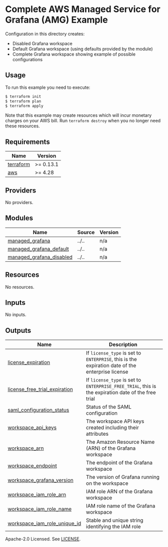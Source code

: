 # Complete AWS Managed Service for Grafana (AMG) Example

Configuration in this directory creates:

- Disabled Grafana workspace
- Default Grafana workspace (using defaults provided by the module)
- Complete Grafana workspace showing example of possible configurations

## Usage

To run this example you need to execute:

```bash
$ terraform init
$ terraform plan
$ terraform apply
```

Note that this example may create resources which will incur monetary charges on your AWS bill. Run `terraform destroy` when you no longer need these resources.

<!-- BEGINNING OF PRE-COMMIT-TERRAFORM DOCS HOOK -->
## Requirements

| Name | Version |
|------|---------|
| <a name="requirement_terraform"></a> [terraform](#requirement\_terraform) | >= 0.13.1 |
| <a name="requirement_aws"></a> [aws](#requirement\_aws) | >= 4.28 |

## Providers

No providers.

## Modules

| Name | Source | Version |
|------|--------|---------|
| <a name="module_managed_grafana"></a> [managed\_grafana](#module\_managed\_grafana) | ../.. | n/a |
| <a name="module_managed_grafana_default"></a> [managed\_grafana\_default](#module\_managed\_grafana\_default) | ../.. | n/a |
| <a name="module_managed_grafana_disabled"></a> [managed\_grafana\_disabled](#module\_managed\_grafana\_disabled) | ../.. | n/a |

## Resources

No resources.

## Inputs

No inputs.

## Outputs

| Name | Description |
|------|-------------|
| <a name="output_license_expiration"></a> [license\_expiration](#output\_license\_expiration) | If `license_type` is set to `ENTERPRISE`, this is the expiration date of the enterprise license |
| <a name="output_license_free_trial_expiration"></a> [license\_free\_trial\_expiration](#output\_license\_free\_trial\_expiration) | If `license_type` is set to `ENTERPRISE_FREE_TRIAL`, this is the expiration date of the free trial |
| <a name="output_saml_configuration_status"></a> [saml\_configuration\_status](#output\_saml\_configuration\_status) | Status of the SAML configuration |
| <a name="output_workspace_api_keys"></a> [workspace\_api\_keys](#output\_workspace\_api\_keys) | The workspace API keys created including their attributes |
| <a name="output_workspace_arn"></a> [workspace\_arn](#output\_workspace\_arn) | The Amazon Resource Name (ARN) of the Grafana workspace |
| <a name="output_workspace_endpoint"></a> [workspace\_endpoint](#output\_workspace\_endpoint) | The endpoint of the Grafana workspace |
| <a name="output_workspace_grafana_version"></a> [workspace\_grafana\_version](#output\_workspace\_grafana\_version) | The version of Grafana running on the workspace |
| <a name="output_workspace_iam_role_arn"></a> [workspace\_iam\_role\_arn](#output\_workspace\_iam\_role\_arn) | IAM role ARN of the Grafana workspace |
| <a name="output_workspace_iam_role_name"></a> [workspace\_iam\_role\_name](#output\_workspace\_iam\_role\_name) | IAM role name of the Grafana workspace |
| <a name="output_workspace_iam_role_unique_id"></a> [workspace\_iam\_role\_unique\_id](#output\_workspace\_iam\_role\_unique\_id) | Stable and unique string identifying the IAM role |
<!-- END OF PRE-COMMIT-TERRAFORM DOCS HOOK -->

Apache-2.0 Licensed. See [LICENSE](https://github.com/terraform-aws-modules/terraform-aws-managed-service-grafana/blob/main/LICENSE).
